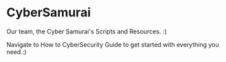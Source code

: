 # CyberSamurai
Our team, the Cyber Samurai's Scripts and Resources. :)

Navigate to How to CyberSecurity Guide to get started with everything you need.:)
